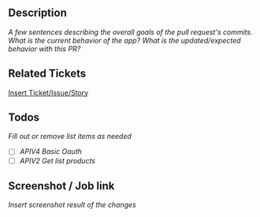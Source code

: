 ## Description

_A few sentences describing the overall goals of the pull request's commits.
What is the current behavior of the app? What is the updated/expected behavior
with this PR?_

## Related Tickets
[Insert Ticket/Issue/Story](LINK_TO_STORY)

## Todos

_Fill out or remove list items as needed_
- [ ] _APIV4 Basic Oauth_
- [ ] _APIV2 Get list products_

## Screenshot / Job link
_Insert screenshot result of the changes_
 